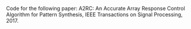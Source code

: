 Code for the following paper:
A2RC: An Accurate Array Response Control Algorithm for Pattern Synthesis, IEEE Transactions on Signal Processing, 2017.

